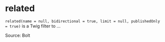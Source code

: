 # related

`related(name = null, bidirectional = true, limit = null, publishedOnly = true)` is a Twig filter to ...


Source: Bolt